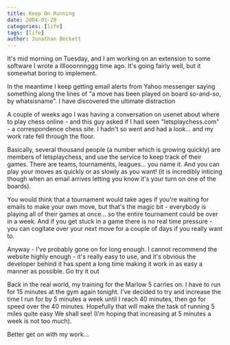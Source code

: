 ```yaml
---
title: Keep On Running
date: 2004-01-20
categories: [life]
tags: [life]
author: Jonathan Beckett
---
```


It's mid morning on Tuesday, and I am working on an extension to some software I wrote a llllooonnnggg time ago. It's going fairly well, but it somewhat boring to implement.

In the meantime I keep getting email alerts from Yahoo messenger saying something along the lines of "a move has been played on board so-and-so, by whatsisname". I have discovered the ultimate distraction 

A couple of weeks ago I was having a conversation on usenet about where to play chess online - and this guy asked if I had seen "letsplaychess.com" - a correspondence chess site. I hadn't so went and had a look... and my work rate fell through the floor.

Basically, several thousand people (a number which is growing quickly) are members of letsplaychess, and use the service to keep track of their games. There are teams, tournaments, leagues... you name it. And you can play your moves as quickly or as slowly as you want! (it is incredibly inticing though when an email arrives letting you know it's your turn on one of the boards).

You would think that a tournament would take ages if you're waiting for emails to make your own move, but that's the magic bit - everybody is playing all of their games at once... so the entire tournament could be over in a week. And if you get stuck in a game there is no real time pressure - you can cogitate over your next move for a couple of days if you really want to.

Anyway - I've probably gone on for long enough. I cannot recommend the website highly enough - it's really easy to use, and it's obvious the developer behind it has spent a long time making it work in as easy a manner as possible. Go try it out 

Back in the real world, my training for the Marlow 5 carries on. I have to run for 15 minutes at the gym again tonight. I've decided to try and increase the time I run for by 5 minutes a week until I reach 40 minutes, then go for speed over the 40 minutes. Hopefully that will make the task of running 5 miles quite easy  We shall see! (I'm hoping that increasing at 5 minutes a week is not too much).

Better get on with my work...